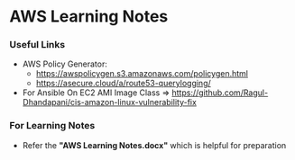 # AWS Learning Notes

### Useful Links
- AWS Policy Generator: 
  - https://awspolicygen.s3.amazonaws.com/policygen.html
  - https://asecure.cloud/a/route53-querylogging/
- For Ansible On EC2 AMI Image Class => https://github.com/Ragul-Dhandapani/cis-amazon-linux-vulnerability-fix

### For Learning Notes
- Refer the **"AWS Learning Notes.docx"** which is helpful for preparation